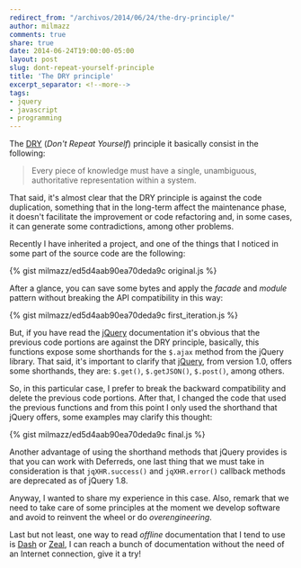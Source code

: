 ```yaml
---
redirect_from: "/archivos/2014/06/24/the-dry-principle/"
author: milmazz
comments: true
share: true
date: 2014-06-24T19:00:00-05:00
layout: post
slug: dont-repeat-yourself-principle
title: 'The DRY principle'
excerpt_separator: <!--more-->
tags:
- jquery
- javascript
- programming
---
```


The [DRY][] (*Don't Repeat Yourself*) principle it basically consist in the
following:

> Every piece of knowledge must have a single, unambiguous, authoritative representation within a system.

That said, it's almost clear that the DRY principle is against the code
duplication, something that in the long-term affect the maintenance phase, it
doesn't facilitate the improvement or code refactoring and, in some
cases, it can generate some contradictions, among other problems.
<!--more-->
Recently I have inherited a project, and one of the things that I noticed in
some part of the source code are the following:

{% gist milmazz/ed5d4aab90ea70deda9c original.js %}

After a glance, you can save some bytes and apply the *facade* and *module*
pattern without breaking the API compatibility in this way:

{% gist milmazz/ed5d4aab90ea70deda9c first_iteration.js %}

But, if you have read the [jQuery][] documentation it's obvious that the
previous code portions are against the DRY principle, basically, this functions
expose some shorthands for the `$.ajax` method from the jQuery library. That
said, it's important to clarify that [jQuery][], from version 1.0, offers some
shorthands, they are: `$.get()`, `$.getJSON()`, `$.post()`, among others.

So, in this particular case, I prefer to break the backward compatibility and
delete the previous code portions. After that, I changed the code that used the
previous functions and from this point I only used the shorthand that jQuery
offers, some examples may clarify this thought:

{% gist milmazz/ed5d4aab90ea70deda9c final.js %}

Another advantage of using the shorthand methods that jQuery provides is that
you can work with Deferreds, one last thing that we must take in consideration
is that `jqXHR.success()` and `jqXHR.error()` callback methods are deprecated
as of jQuery 1.8.

Anyway, I wanted to share my experience in this case. Also, remark that we need
to take care of some principles at the moment we develop software and avoid to
reinvent the wheel or do *overengineering*.

Last but not least, one way to read *offline* documentation that I tend to use is
[Dash][] or [Zeal][], I can reach a bunch of documentation without the need of an
Internet connection, give it a try!

[DRY]: http://en.wikipedia.org/wiki/DRY_principle
[jQuery]: http://jquery.com
[Dash]: http://kapeli.com/dash
[Zeal]: http://zealdocs.org
